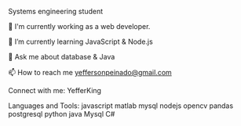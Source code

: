 Systems engineering student

🔭 I'm currently working as a web developer.

🌱 I’m currently learning JavaScript & Node.js

💬 Ask me about database & Java

📫 How to reach me yeffersonpeinado@gmail.com

Connect with me:
YefferKing

Languages and Tools:
javascript matlab mysql nodejs opencv pandas postgresql python java Mysql C#

<!---
YefferKing/YefferKing is a ✨ special ✨ repository because its `README.md` (this file) appears on your GitHub profile.
You can click the Preview link to take a look at your changes.
--->
